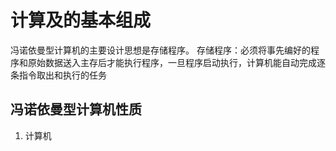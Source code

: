 

# 计算及的基本组成

冯诺依曼型计算机的主要设计思想是存储程序。
存储程序：必须将事先编好的程序和原始数据送入主存后才能执行程序，一旦程序启动执行，计算机能自动完成逐条指令取出和执行的任务
## 冯诺依曼型计算机性质
1. 计算机
<!--stackedit_data:
eyJoaXN0b3J5IjpbMzk0ODg3NDksMjAxNjc2MzYxOF19
-->